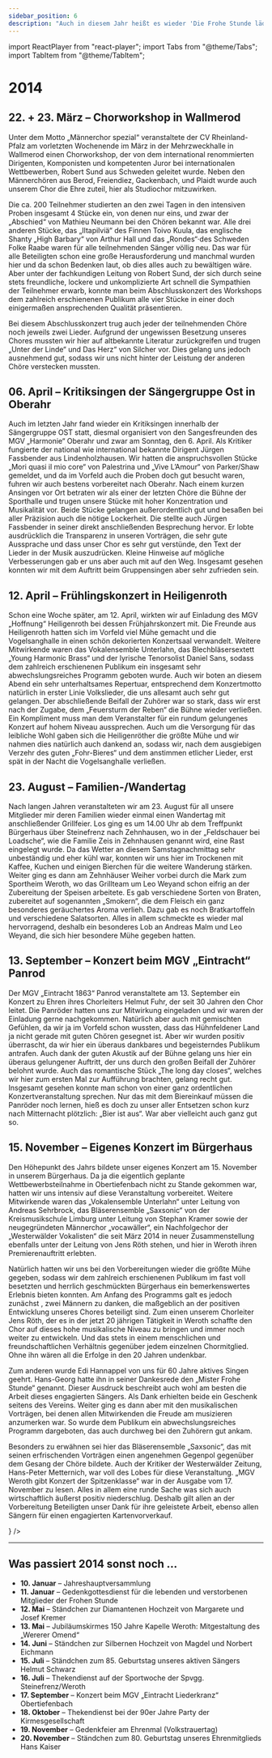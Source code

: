 ```yaml
---
sidebar_position: 6
description: "Auch in diesem Jahr heißt es wieder 'Die Frohe Stunde lädt ein'. Bei unserem eigenen Konzert sind u.a. die VOCAWÄLLER zu Gast."
---
```


import ReactPlayer from "react-player";
import Tabs from "@theme/Tabs";
import TabItem from "@theme/TabItem";

# 2014

## 22. + 23. März – Chorworkshop in Wallmerod

Unter dem Motto „Männerchor spezial“ veranstaltete der CV Rheinland-Pfalz am vorletzten Wochenende im März in der Mehrzweckhalle in Wallmerod einen Chorworkshop, der von dem international renommierten Dirigenten, Komponisten und kompetenten Juror bei internationalen Wettbewerben, Robert Sund aus Schweden geleitet wurde. Neben den Männerchören aus Berod, Freiendiez, Gackenbach, und Plaidt wurde auch unserem Chor die Ehre zuteil, hier als Studiochor mitzuwirken.

Die ca. 200 Teilnehmer studierten an den zwei Tagen in den intensiven Proben insgesamt 4 Stücke ein, von denen nur eins, und zwar der „Abschied“ von Mathieu Neumann bei den Chören bekannt war. Alle drei anderen Stücke, das „Iltapilviä“ des Finnen Toivo Kuula, das englische Shanty „High Barbary“ von Arthur Hall und das „Rondes“·des Schweden Folke Raabe waren für alle teilnehmenden Sänger völlig neu. Das war für alle Beteiligten schon eine große Herausforderung und manchmal wurden hier und da schon Bedenken laut, ob dies alles auch zu bewältigen wäre. Aber unter der fachkundigen Leitung von Robert Sund, der sich durch seine stets freundliche, lockere und unkomplizierte Art schnell die Sympathien der Teilnehmer erwarb, konnte man beim Abschlusskonzert des Workshops dem zahlreich erschienenen Publikum alle vier Stücke in einer doch einigermaßen ansprechenden Qualität präsentieren.

Bei diesem Abschlusskonzert trug auch jeder der teilnehmenden Chöre noch jeweils zwei Lieder. Aufgrund der ungewissen Besetzung unseres Chores mussten wir hier auf altbekannte Literatur zurückgreifen und trugen „Unter der Linde“ und Das Herz“ von Silcher vor. Dies gelang uns jedoch ausnehmend gut, sodass wir uns nicht hinter der Leistung der anderen Chöre verstecken mussten.

## 06. April – Kritiksingen der Sängergruppe Ost in Oberahr

Auch im letzten Jahr fand wieder ein Kritiksingen innerhalb der Sängergruppe OST statt, diesmal organisiert von den Sangesfreunden des MGV „Harmonie“ Oberahr und zwar am Sonntag, den 6. April. Als Kritiker fungierte der national wie international bekannte Dirigent Jürgen Fassbender aus Lindenholzhausen. Wir hatten die anspruchsvollen Stücke „Mori quasi il mio core“ von Palestrina und „Vive L’Amour“ von Parker/Shaw gemeldet, und da im Vorfeld auch die Proben doch gut besucht waren, fuhren wir auch bestens vorbereitet nach Oberahr. Nach einem kurzen Ansingen vor Ort betraten wir als einer der letzten Chöre die Bühne der Sporthalle und trugen unsere Stücke mit hoher Konzentration und Musikalität vor. Beide Stücke gelangen außerordentlich gut und besaßen bei aller Präzision auch die nötige Lockerheit. Die stellte auch Jürgen Fassbender in seiner direkt anschließenden Besprechung hervor. Er lobte ausdrücklich die Transparenz in unseren Vorträgen, die sehr gute Aussprache und dass unser Chor es sehr gut verstünde, den Text der Lieder in der Musik auszudrücken. Kleine Hinweise auf mögliche Verbesserungen gab er uns aber auch mit auf den Weg. Insgesamt gesehen konnten wir mit dem Auftritt beim Gruppensingen aber sehr zufrieden sein.

## 12. April – Frühlingskonzert in Heiligenroth

Schon eine Woche später, am 12. April, wirkten wir auf Einladung des MGV „Hoffnung“ Heiligenroth bei dessen Frühjahrskonzert mit. Die Freunde aus Heiligenroth hatten sich im Vorfeld viel Mühe gemacht und die Vogelsanghalle in einen schön dekorierten Konzertsaal verwandelt. Weitere Mitwirkende waren das Vokalensemble Unterlahn, das Blechbläsersextett „Young Harmonic Brass“ und der lyrische Tenorsolist Daniel Sans, sodass dem zahlreich erschienenen Publikum ein insgesamt sehr abwechslungsreiches Programm geboten wurde. Auch wir boten an diesem Abend ein sehr unterhaltsames Repertuar, entsprechend dem Konzertmotto natürlich in erster Linie Volkslieder, die uns allesamt auch sehr gut gelangen. Der abschließende Beifall der Zuhörer war so stark, dass wir erst nach der Zugabe, dem „Feuersturm der Reben“ die Bühne wieder verließen. Ein Kompliment muss man dem Veranstalter für ein rundum gelungenes Konzert auf hohem Niveau aussprechen. Auch um die Versorgung für das leibliche Wohl gaben sich die Heiligenröther die größte Mühe und wir nahmen dies natürlich auch dankend an, sodass wir, nach dem ausgiebigen Verzehr des guten „Fohr-Bieres“ und dem anstimmen etlicher Lieder, erst spät in der Nacht die Vogelsanghalle verließen.

## 23. August – Familien-/Wandertag

Nach langen Jahren veranstalteten wir am 23. August für all unsere Mitglieder mir deren Familien wieder einmal einen Wandertag mit anschließender Grillfeier. Los ging es um 14.00 Uhr ab dem Treffpunkt Bürgerhaus über Steinefrenz nach Zehnhausen, wo in der „Feldschauer bei Loadsche“, wie die Familie Zeis in Zehnhausen genannt wird, eine Rast eingelegt wurde. Da das Wetter an diesem Samstagnachmittag sehr unbeständig und eher kühl war, konnten wir uns hier im Trockenen mit Kaffee, Kuchen und einigen Bierchen für die weitere Wanderung stärken. Weiter ging es dann am Zehnhäuser Weiher vorbei durch die Mark zum Sportheim Weroth, wo das Grillteam um Leo Weyand schon eifrig an der Zubereitung der Speisen arbeitete. Es gab verschiedene Sorten von Braten, zubereitet auf sogenannten „Smokern“, die dem Fleisch ein ganz besonderes geräuchertes Aroma verlieh. Dazu gab es noch Bratkartoffeln und verschiedene Salatsorten. Alles in allem schmeckte es wieder mal hervorragend, deshalb ein besonderes Lob an Andreas Malm und Leo Weyand, die sich hier besondere Mühe gegeben hatten.

## 13. September – Konzert beim MGV „Eintracht“ Panrod

Der MGV „Eintracht 1863“ Panrod veranstaltete am 13. September ein Konzert zu Ehren ihres Chorleiters Helmut Fuhr, der seit 30 Jahren den Chor leitet. Die Panröder hatten uns zur Mitwirkung eingeladen und wir waren der Einladung gerne nachgekommen. Natürlich aber auch mit gemischten Gefühlen, da wir ja im Vorfeld schon wussten, dass das Hühnfeldener Land ja nicht gerade mit guten Chören gesegnet ist. Aber wir wurden positiv überrascht, da wir hier ein überaus dankbares und begeisterndes Publikum antrafen. Auch dank der guten Akustik auf der Bühne gelang uns hier ein überaus gelungener Auftritt, der uns durch den großen Beifall der Zuhörer belohnt wurde. Auch das romantische Stück „The long day closes“, welches wir hier zum ersten Mal zur Aufführung brachten, gelang recht gut. Insgesamt gesehen konnte man schon von einer ganz ordentlichen Konzertveranstaltung sprechen. Nur das mit dem Biereinkauf müssen die Panröder noch lernen, hieß es doch zu unser aller Entsetzen schon kurz nach Mitternacht plötzlich: „Bier ist aus“. War aber vielleicht auch ganz gut so.

## 15. November – Eigenes Konzert im Bürgerhaus

<Tabs>
  <TabItem value="text" label="Bericht" default>
    <ImageWithText
      image={{
        src: "https://www.frohe-stunde-weroth.de/wp-content/uploads/2018/03/2014_Plakat.jpg",
        alt: "Beschreibung des Bildes",
      }}
      text={
        <>
          <p>
            Den Höhepunkt des Jahrs bildete unser eigenes Konzert am 15. November in unserem Bürgerhaus. Da ja die eigentlich geplante Wettbewerbsteilnahme in Obertiefenbach nicht zu Stande gekommen war, hatten wir uns intensiv auf diese Veranstaltung vorbereitet. Weitere Mitwirkende waren das „Vokalensemble Unterlahn“ unter Leitung von Andreas Sehrbrock, das Bläserensemble „Saxsonic“ von der Kreismusikschule Limburg unter Leitung von Stephan Kramer sowie der neugegründeten Männerchor „vocawäller“, ein Nachfolgechor der „Westerwälder Vokalisten“ die seit März 2014 in neuer Zusammenstellung ebenfalls unter der Leitung von Jens Röth stehen, und hier in Weroth ihren Premierenauftritt erlebten.

Natürlich hatten wir uns bei den Vorbereitungen wieder die größte Mühe gegeben, sodass wir dem zahlreich erschienenen Publikum im fast voll besetzten und herrlich geschmückten Bürgerhaus ein bemerkenswertes Erlebnis bieten konnten. Am Anfang des Programms galt es jedoch zunächst , zwei Männern zu danken, die maßgeblich an der positiven Entwicklung unseres Chores beteiligt sind. Zum einen unserem Chorleiter Jens Röth, der es in der jetzt 20 jährigen Tätigkeit in Weroth schaffte den Chor auf dieses hohe musikalische Niveau zu bringen und immer noch weiter zu entwickeln. Und das stets in einem menschlichen und freundschaftlichen Verhältnis gegenüber jedem einzelnen Chormitglied. Ohne ihn wären all die Erfolge in den 20 Jahren undenkbar.

Zum anderen wurde Edi Hannappel von uns für 60 Jahre aktives Singen geehrt. Hans-Georg hatte ihn in seiner Dankesrede den „Mister Frohe Stunde“ genannt. Dieser Ausdruck beschreibt auch wohl am besten die Arbeit dieses engagierten Sängers. Als Dank erhielten beide ein Geschenk seitens des Vereins. Weiter ging es dann aber mit den musikalischen Vorträgen, bei denen allen Mitwirkenden die Freude am musizieren anzumerken war. So wurde dem Publikum ein abwechslungsreiches Programm dargeboten, das auch durchweg bei den Zuhörern gut ankam.

Besonders zu erwähnen sei hier das Bläserensemble „Saxsonic“, das mit seinen erfrischenden Vorträgen einen angenehmen Gegenpol gegenüber dem Gesang der Chöre bildete. Auch der Kritiker der Westerwälder Zeitung, Hans-Peter Metternich, war voll des Lobes für diese Veranstaltung. „MGV Weroth gibt Konzert der Spitzenklasse“ war in der Ausgabe vom 17. November zu lesen. Alles in allem eine runde Sache was sich auch wirtschaftlich äußerst positiv niederschlug. Deshalb gilt allen an der Vorbereitung Beteiligten unser Dank für ihre geleistete Arbeit, ebenso allen Sängern für einen engagierten Kartenvorverkauf.

</p>
</>
}
/>
</TabItem>
<TabItem value="pictures" label="Bilder">
<ImageGridGallery images={[
{
id: "konzert2014_image_01",
alt: "Bild vom Konzert 2014",
src: "https://www.frohe-stunde-weroth.de/wp-content/uploads/2018/01/konzert2014_01.jpg",
},
{
id: "konzert2014_image_02",
alt: "Bild vom Konzert 2014",
src: "https://www.frohe-stunde-weroth.de/wp-content/uploads/2018/01/konzert2014_02.jpg",
},
{
id: "konzert2014_image_03",
alt: "Bild vom Konzert 2014",
src: "https://www.frohe-stunde-weroth.de/wp-content/uploads/2018/01/konzert2014_03.jpg",
},
{
id: "konzert2014_image_04",
alt: "Bild vom Konzert 2014",
src: "https://www.frohe-stunde-weroth.de/wp-content/uploads/2018/01/konzert2014_04.jpg",
},
{
id: "konzert2014_image_05",
alt: "Bild vom Konzert 2014",
src: "https://www.frohe-stunde-weroth.de/wp-content/uploads/2018/01/konzert2014_05.jpg",
},
{
id: "konzert2014_image_06",
alt: "Bild vom Konzert 2014",
src: "https://www.frohe-stunde-weroth.de/wp-content/uploads/2018/01/konzert2014_06.jpg",
},
{
id: "konzert2014_image_07",
alt: "Bild vom Konzert 2014",
src: "https://www.frohe-stunde-weroth.de/wp-content/uploads/2018/01/konzert2014_07.jpg",
},
{
id: "konzert2014_image_08",
alt: "Bild vom Konzert 2014",
src: "https://www.frohe-stunde-weroth.de/wp-content/uploads/2018/01/konzert2014_08.jpg",
},
{
id: "konzert2014_image_09",
alt: "Bild vom Konzert 2014",
src: "https://www.frohe-stunde-weroth.de/wp-content/uploads/2018/01/konzert2014_09.jpg",
},
{
id: "konzert2014_image_10",
alt: "Bild vom Konzert 2014",
src: "https://www.frohe-stunde-weroth.de/wp-content/uploads/2018/01/konzert2014_10.jpg",
},
{
id: "konzert2014_image_11",
alt: "Bild vom Konzert 2014",
src: "https://www.frohe-stunde-weroth.de/wp-content/uploads/2018/01/konzert2014_11.jpg",
},
{
id: "konzert2014_image_12",
alt: "Bild vom Konzert 2014",
src: "https://www.frohe-stunde-weroth.de/wp-content/uploads/2018/01/konzert2014_12.jpg",
},
{
id: "konzert2014_image_13",
alt: "Bild vom Konzert 2014",
src: "https://www.frohe-stunde-weroth.de/wp-content/uploads/2018/01/konzert2014_13.jpg",
},
{
id: "konzert2014_image_14",
alt: "Bild vom Konzert 2014",
src: "https://www.frohe-stunde-weroth.de/wp-content/uploads/2018/01/konzert2014_14.jpg",
},
{
id: "konzert2014_image_15",
alt: "Bild vom Konzert 2014",
src: "https://www.frohe-stunde-weroth.de/wp-content/uploads/2018/01/konzert2014_15.jpg",
},
{
id: "konzert2014_image_16",
alt: "Bild vom Konzert 2014",
src: "https://www.frohe-stunde-weroth.de/wp-content/uploads/2018/01/konzert2014_16.jpg",
},
{
id: "konzert2014_image_17",
alt: "Bild vom Konzert 2014",
src: "https://www.frohe-stunde-weroth.de/wp-content/uploads/2018/01/konzert2014_17.jpg",
},
{
id: "konzert2014_image_18",
alt: "Bild vom Konzert 2014",
src: "https://www.frohe-stunde-weroth.de/wp-content/uploads/2018/01/konzert2014_18.jpg",
},
{
id: "konzert2014_image_19",
alt: "Bild vom Konzert 2014",
src: "https://www.frohe-stunde-weroth.de/wp-content/uploads/2018/01/konzert2014_19.jpg",
},
{
id: "konzert2014_image_20",
alt: "Bild vom Konzert 2014",
src: "https://www.frohe-stunde-weroth.de/wp-content/uploads/2018/01/konzert2014_20.jpg",
},
{
id: "konzert2014_image_21",
alt: "Bild vom Konzert 2014",
src: "https://www.frohe-stunde-weroth.de/wp-content/uploads/2018/01/konzert2014_21.jpg",
},
{
id: "konzert2014_image_22",
alt: "Bild vom Konzert 2014",
src: "https://www.frohe-stunde-weroth.de/wp-content/uploads/2018/01/konzert2014_22.jpg",
},
{
id: "konzert2014_image_23",
alt: "Bild vom Konzert 2014",
src: "https://www.frohe-stunde-weroth.de/wp-content/uploads/2018/01/konzert2014_23.jpg",
},
{
id: "konzert2014_image_24",
alt: "Bild vom Konzert 2014",
src: "https://www.frohe-stunde-weroth.de/wp-content/uploads/2018/01/konzert2014_24.jpg",
},
{
id: "konzert2014_image_25",
alt: "Bild vom Konzert 2014",
src: "https://www.frohe-stunde-weroth.de/wp-content/uploads/2018/01/konzert2014_25.jpg",
},
{
id: "konzert2014_image_26",
alt: "Bild vom Konzert 2014",
src: "https://www.frohe-stunde-weroth.de/wp-content/uploads/2018/01/konzert2014_26.jpg",
},
{
id: "konzert2014_image_27",
alt: "Bild vom Konzert 2014",
src: "https://www.frohe-stunde-weroth.de/wp-content/uploads/2018/01/konzert2014_27.jpg",
},
{
id: "konzert2014_image_28",
alt: "Bild vom Konzert 2014",
src: "https://www.frohe-stunde-weroth.de/wp-content/uploads/2018/01/konzert2014_28.jpg",
},
{
id: "konzert2014_image_29",
alt: "Bild vom Konzert 2014",
src: "https://www.frohe-stunde-weroth.de/wp-content/uploads/2018/01/konzert2014_29.jpg",
},
{
id: "konzert2014_image_30",
alt: "Bild vom Konzert 2014",
src: "https://www.frohe-stunde-weroth.de/wp-content/uploads/2018/01/konzert2014_30.jpg",
},
{
id: "konzert2014_image_31",
alt: "Bild vom Konzert 2014",
src: "https://www.frohe-stunde-weroth.de/wp-content/uploads/2018/01/konzert2014_31.jpg",
},
{
id: "konzert2014_image_32",
alt: "Bild vom Konzert 2014",
src: "https://www.frohe-stunde-weroth.de/wp-content/uploads/2018/01/konzert2014_32.jpg",
},
{
id: "konzert2014_image_33",
alt: "Bild vom Konzert 2014",
src: "https://www.frohe-stunde-weroth.de/wp-content/uploads/2018/01/konzert2014_33.jpg",
},
{
id: "konzert2014_image_34",
alt: "Bild vom Konzert 2014",
src: "https://www.frohe-stunde-weroth.de/wp-content/uploads/2018/01/konzert2014_34.jpg",
},
{
id: "konzert2014_image_35",
alt: "Bild vom Konzert 2014",
src: "https://www.frohe-stunde-weroth.de/wp-content/uploads/2018/01/konzert2014_35.jpg",
},
{
id: "konzert2014_image_36",
alt: "Bild vom Konzert 2014",
src: "https://www.frohe-stunde-weroth.de/wp-content/uploads/2018/01/konzert2014_36.jpg",
},
{
id: "konzert2014_image_37",
alt: "Bild vom Konzert 2014",
src: "https://www.frohe-stunde-weroth.de/wp-content/uploads/2018/01/konzert2014_37.jpg",
},
{
id: "konzert2014_image_38",
alt: "Bild vom Konzert 2014",
src: "https://www.frohe-stunde-weroth.de/wp-content/uploads/2018/01/konzert2014_38.jpg",
},
{
id: "konzert2014_image_39",
alt: "Bild vom Konzert 2014",
src: "https://www.frohe-stunde-weroth.de/wp-content/uploads/2018/01/konzert2014_39.jpg",
},
{
id: "konzert2014_image_40",
alt: "Bild vom Konzert 2014",
src: "https://www.frohe-stunde-weroth.de/wp-content/uploads/2018/01/konzert2014_40.jpg",
},
{
id: "konzert2014_image_41",
alt: "Bild vom Konzert 2014",
src: "https://www.frohe-stunde-weroth.de/wp-content/uploads/2018/01/konzert2014_41.jpg",
},
{
id: "konzert2014_image_42",
alt: "Bild vom Konzert 2014",
src: "https://www.frohe-stunde-weroth.de/wp-content/uploads/2018/01/konzert2014_42.jpg",
},
{
id: "konzert2014_image_43",
alt: "Bild vom Konzert 2014",
src: "https://www.frohe-stunde-weroth.de/wp-content/uploads/2018/01/konzert2014_43.jpg",
},
{
id: "konzert2014_image_44",
alt: "Bild vom Konzert 2014",
src: "https://www.frohe-stunde-weroth.de/wp-content/uploads/2018/01/konzert2014_44.jpg",
},
{
id: "konzert2014_image_45",
alt: "Bild vom Konzert 2014",
src: "https://www.frohe-stunde-weroth.de/wp-content/uploads/2018/01/konzert2014_45.jpg",
},
{
id: "konzert2014_image_46",
alt: "Bild vom Konzert 2014",
src: "https://www.frohe-stunde-weroth.de/wp-content/uploads/2018/01/konzert2014_46.jpg",
},
{
id: "konzert2014_image_47",
alt: "Bild vom Konzert 2014",
src: "https://www.frohe-stunde-weroth.de/wp-content/uploads/2018/01/konzert2014_47.jpg",
},
{
id: "konzert2014_image_48",
alt: "Bild vom Konzert 2014",
src: "https://www.frohe-stunde-weroth.de/wp-content/uploads/2018/01/konzert2014_48.jpg",
},
{
id: "konzert2014_image_49",
alt: "Bild vom Konzert 2014",
src: "https://www.frohe-stunde-weroth.de/wp-content/uploads/2018/01/konzert2014_55.png",
},
{
id: "konzert2014_image_50",
alt: "Bild vom Konzert 2014",
src: "https://www.frohe-stunde-weroth.de/wp-content/uploads/2018/01/konzert2014_56.png",
},
{
id: "konzert2014_image_51",
alt: "Bild vom Konzert 2014",
src: "https://www.frohe-stunde-weroth.de/wp-content/uploads/2018/01/konzert2014_57.png",
},
{
id: "konzert2014_image_52",
alt: "Bild vom Konzert 2014",
src: "https://www.frohe-stunde-weroth.de/wp-content/uploads/2018/01/konzert2014_58.png",
},
{
id: "konzert2014_image_53",
alt: "Bild vom Konzert 2014",
src: "https://www.frohe-stunde-weroth.de/wp-content/uploads/2018/01/konzert2014_59.png",
},
{
id: "konzert2014_image_54",
alt: "Bild vom Konzert 2014",
src: "https://www.frohe-stunde-weroth.de/wp-content/uploads/2018/01/konzert2014_60.png",
},
{
id: "konzert2014_image_55",
alt: "Bild vom Konzert 2014",
src: "https://www.frohe-stunde-weroth.de/wp-content/uploads/2018/01/konzert2014_61.png",
},
{
id: "konzert2014_image_56",
alt: "Bild vom Konzert 2014",
src: "https://www.frohe-stunde-weroth.de/wp-content/uploads/2018/01/konzert2014_62.png",
},
]}
/>

  </TabItem>
</Tabs>

---

## Was passiert 2014 sonst noch …

- **10. Januar** – Jahreshauptversammlung
- **11. Januar** – Gedenkgottesdienst für die lebenden und verstorbenen Mitglieder der Frohen Stunde
- **12. Mai** – Ständchen zur Diamantenen Hochzeit von Margarete und Josef Kremer
- **13. Mai** – Jubiläumskirmes 150 Jahre Kapelle Weroth: Mitgestaltung des „Wererer Omend“
- **14. Juni** – Ständchen zur Silbernen Hochzeit von Magdel und Norbert Eichmann
- **15. Juli** – Ständchen zum 85. Geburtstag unseres aktiven Sängers Helmut Schwarz
- **16. Juli** – Thekendienst auf der Sportwoche der Spvgg. Steinefrenz/Weroth
- **17. September** – Konzert beim MGV „Eintracht Liederkranz“ Obertiefenbach
- **18. Oktober** – Thekendienst bei der 90er Jahre Party der Kirmesgesellschaft
- **19. November** – Gedenkfeier am Ehrenmal (Volkstrauertag)
- **20. November** – Ständchen zum 80. Geburtstag unseres Ehrenmitglieds Hans Kaiser
